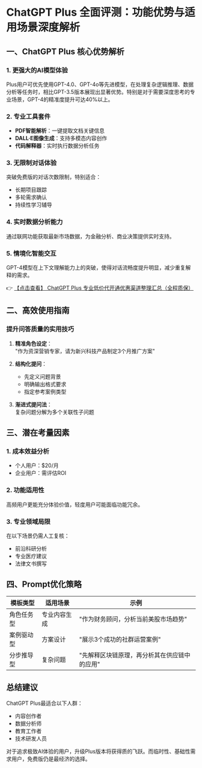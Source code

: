 # ChatGPT Plus 全面评测：功能优势与适用场景深度解析

## 一、ChatGPT Plus 核心优势解析

### 1. 更强大的AI模型体验
Plus用户可优先使用GPT-4.0、GPT-4o等先进模型，在处理复杂逻辑推理、数据分析等任务时，相比GPT-3.5版本展现出显著优势。特别是对于需要深度思考的专业场景，GPT-4的精准度提升可达40%以上。

### 2. 专业工具套件
- **PDF智能解析**：一键提取文档关键信息
- **DALL·E图像生成**：支持多模态内容创作
- **代码解释器**：实时执行数据分析任务

### 3. 无限制对话体验
突破免费版的对话次数限制，特别适合：
- 长期项目跟踪
- 多轮需求确认
- 持续性学习辅导

### 4. 实时数据分析能力
通过联网功能获取最新市场数据，为金融分析、商业决策提供实时支持。

### 5. 情境化智能交互
GPT-4模型在上下文理解能力上的突破，使得对话流畅度提升明显，减少重复解释的需求。

👉 [【点击查看】 ChatGPT Plus 专业低价代开通优惠渠道整理汇总（全程质保）](https://bit.ly/DaiKai)

## 二、高效使用指南

### 提升问答质量的实用技巧
1. **精准角色设定**：  
   "作为资深营销专家，请为新兴科技产品制定3个月推广方案"

2. **结构化提问**：  
   - 先定义问题背景
   - 明确输出格式要求
   - 指定参考案例类型

3. **渐进式提问法**：  
   复杂问题分解为多个关联性子问题

## 三、潜在考量因素

### 1. 成本效益分析
- 个人用户：$20/月
- 企业用户：需评估ROI

### 2. 功能适用性
高频用户更能充分体验价值，轻度用户可能面临功能冗余。

### 3. 专业领域局限
在以下场景仍需人工复核：
- 前沿科研分析
- 专业医疗建议
- 法律文书撰写

## 四、Prompt优化策略

| 模板类型 | 适用场景 | 示例 |
|---------|---------|------|
| 角色任务型 | 专业内容生成 | "作为财务顾问，分析当前美股市场趋势" |
| 案例驱动型 | 方案设计 | "展示3个成功的社群运营案例" |
| 分步推导型 | 复杂问题 | "先解释区块链原理，再分析其在供应链中的应用" |

## 总结建议
ChatGPT Plus最适合以下人群：
- 内容创作者
- 数据分析师
- 教育工作者
- 技术研发人员

对于追求极致AI体验的用户，升级Plus版本将获得质的飞跃。而临时性、基础性需求用户，免费版仍是最经济的选择。